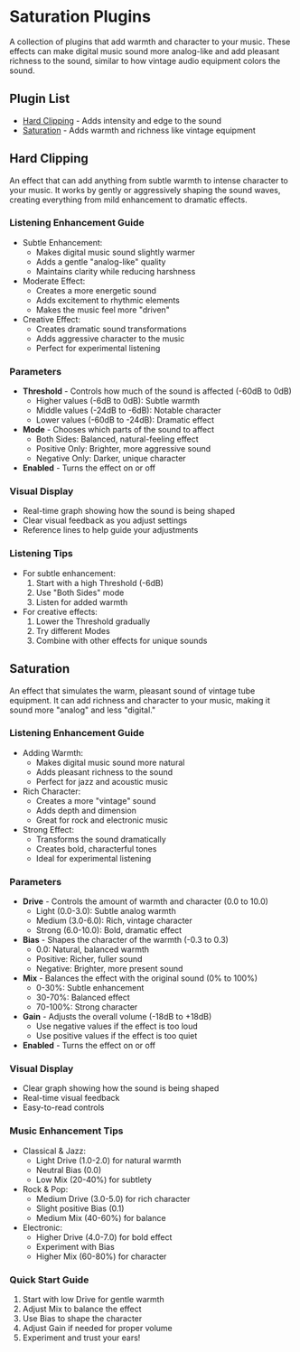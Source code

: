 # Saturation Plugins

A collection of plugins that add warmth and character to your music. These effects can make digital music sound more analog-like and add pleasant richness to the sound, similar to how vintage audio equipment colors the sound.

## Plugin List

- [Hard Clipping](#hard-clipping) - Adds intensity and edge to the sound
- [Saturation](#saturation) - Adds warmth and richness like vintage equipment

## Hard Clipping

An effect that can add anything from subtle warmth to intense character to your music. It works by gently or aggressively shaping the sound waves, creating everything from mild enhancement to dramatic effects.

### Listening Enhancement Guide
- Subtle Enhancement:
  - Makes digital music sound slightly warmer
  - Adds a gentle "analog-like" quality
  - Maintains clarity while reducing harshness
- Moderate Effect:
  - Creates a more energetic sound
  - Adds excitement to rhythmic elements
  - Makes the music feel more "driven"
- Creative Effect:
  - Creates dramatic sound transformations
  - Adds aggressive character to the music
  - Perfect for experimental listening

### Parameters
- **Threshold** - Controls how much of the sound is affected (-60dB to 0dB)
  - Higher values (-6dB to 0dB): Subtle warmth
  - Middle values (-24dB to -6dB): Notable character
  - Lower values (-60dB to -24dB): Dramatic effect
- **Mode** - Chooses which parts of the sound to affect
  - Both Sides: Balanced, natural-feeling effect
  - Positive Only: Brighter, more aggressive sound
  - Negative Only: Darker, unique character
- **Enabled** - Turns the effect on or off

### Visual Display
- Real-time graph showing how the sound is being shaped
- Clear visual feedback as you adjust settings
- Reference lines to help guide your adjustments

### Listening Tips
- For subtle enhancement:
  1. Start with a high Threshold (-6dB)
  2. Use "Both Sides" mode
  3. Listen for added warmth
- For creative effects:
  1. Lower the Threshold gradually
  2. Try different Modes
  3. Combine with other effects for unique sounds

## Saturation

An effect that simulates the warm, pleasant sound of vintage tube equipment. It can add richness and character to your music, making it sound more "analog" and less "digital."

### Listening Enhancement Guide
- Adding Warmth:
  - Makes digital music sound more natural
  - Adds pleasant richness to the sound
  - Perfect for jazz and acoustic music
- Rich Character:
  - Creates a more "vintage" sound
  - Adds depth and dimension
  - Great for rock and electronic music
- Strong Effect:
  - Transforms the sound dramatically
  - Creates bold, characterful tones
  - Ideal for experimental listening

### Parameters
- **Drive** - Controls the amount of warmth and character (0.0 to 10.0)
  - Light (0.0-3.0): Subtle analog warmth
  - Medium (3.0-6.0): Rich, vintage character
  - Strong (6.0-10.0): Bold, dramatic effect
- **Bias** - Shapes the character of the warmth (-0.3 to 0.3)
  - 0.0: Natural, balanced warmth
  - Positive: Richer, fuller sound
  - Negative: Brighter, more present sound
- **Mix** - Balances the effect with the original sound (0% to 100%)
  - 0-30%: Subtle enhancement
  - 30-70%: Balanced effect
  - 70-100%: Strong character
- **Gain** - Adjusts the overall volume (-18dB to +18dB)
  - Use negative values if the effect is too loud
  - Use positive values if the effect is too quiet
- **Enabled** - Turns the effect on or off

### Visual Display
- Clear graph showing how the sound is being shaped
- Real-time visual feedback
- Easy-to-read controls

### Music Enhancement Tips
- Classical & Jazz:
  - Light Drive (1.0-2.0) for natural warmth
  - Neutral Bias (0.0)
  - Low Mix (20-40%) for subtlety
- Rock & Pop:
  - Medium Drive (3.0-5.0) for rich character
  - Slight positive Bias (0.1)
  - Medium Mix (40-60%) for balance
- Electronic:
  - Higher Drive (4.0-7.0) for bold effect
  - Experiment with Bias
  - Higher Mix (60-80%) for character

### Quick Start Guide
1. Start with low Drive for gentle warmth
2. Adjust Mix to balance the effect
3. Use Bias to shape the character
4. Adjust Gain if needed for proper volume
5. Experiment and trust your ears!
